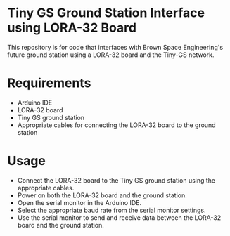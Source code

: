 # Tiny GS Ground Station Interface using LORA-32 Board
This repository is for code that interfaces with Brown Space Engineering's future ground station using a LORA-32 board and the Tiny-GS network.

# Requirements
* Arduino IDE
* LORA-32 board
* Tiny GS ground station
* Appropriate cables for connecting the LORA-32 board to the ground station

# Usage
* Connect the LORA-32 board to the Tiny GS ground station using the appropriate cables.
* Power on both the LORA-32 board and the ground station.
* Open the serial monitor in the Arduino IDE.
* Select the appropriate baud rate from the serial monitor settings.
* Use the serial monitor to send and receive data between the LORA-32 board and the ground station.

